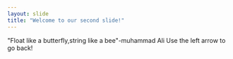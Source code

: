 ```yaml
---
layout: slide
title: "Welcome to our second slide!"
---
```

"Float like a butterfly,string like a bee"-muhammad Ali
Use the left arrow to go back!
